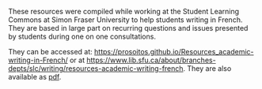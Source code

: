 These resources were compiled while working at the Student Learning Commons at Simon Fraser University to help students writing in French. They are based in large part on recurring questions and issues presented by students during one on one consultations.

They can be accessed at: https://prosoitos.github.io/Resources_academic-writing-in-French/ or at https://www.lib.sfu.ca/about/branches-depts/slc/writing/resources-academic-writing-french. They are also available as [pdf](https://github.com/prosoitos/Resources_academic-writing-in-French/files/1836067/resources.pdf).
